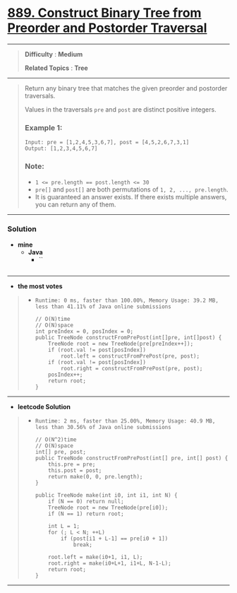 # [889. Construct Binary Tree from Preorder and Postorder Traversal](https://leetcode.com/problems/construct-binary-tree-from-preorder-and-postorder-traversal/)

---

> **Difficulty** : **Medium**
>
> **Related Topics** : **Tree**

---

> Return any binary tree that matches the given preorder and postorder traversals.
>
> Values in the traversals `pre` and `post` are distinct positive integers.
>
>
>
> ### Example 1:
> ```
> Input: pre = [1,2,4,5,3,6,7], post = [4,5,2,6,7,3,1]
> Output: [1,2,3,4,5,6,7]
> ```
>
> ### Note:
> * `1 <= pre.length == post.length <= 30`
> * `pre[]` and `post[]` are both permutations of `1, 2, ..., pre.length`.
> * It is guaranteed an answer exists. If there exists multiple answers, you can return any of them.

---

### Solution
* **mine**
  * **Java**
    * ``
      ```
      ```


---

* **the most votes**
>  * `Runtime: 0 ms, faster than 100.00%, Memory Usage: 39.2 MB, less than 41.11% of Java online submissions`
>    ```
>    // O(N)time
>    // O(N)space
>    int preIndex = 0, posIndex = 0;
>    public TreeNode constructFromPrePost(int[]pre, int[]post) {
>        TreeNode root = new TreeNode(pre[preIndex++]);
>        if (root.val != post[posIndex])
>            root.left = constructFromPrePost(pre, post);
>        if (root.val != post[posIndex])
>            root.right = constructFromPrePost(pre, post);
>        posIndex++;
>        return root;
>    }
>    ```

---

* **leetcode Solution**
>  * `Runtime: 2 ms, faster than 25.00%, Memory Usage: 40.9 MB, less than 30.56% of Java online submissions`
>    ```
>    // O(N^2)time
>    // O(N)space
>    int[] pre, post;
>    public TreeNode constructFromPrePost(int[] pre, int[] post) {
>        this.pre = pre;
>        this.post = post;
>        return make(0, 0, pre.length);
>    }
>
>    public TreeNode make(int i0, int i1, int N) {
>        if (N == 0) return null;
>        TreeNode root = new TreeNode(pre[i0]);
>        if (N == 1) return root;
>
>        int L = 1;
>        for (; L < N; ++L)
>            if (post[i1 + L-1] == pre[i0 + 1])
>                break;
>
>        root.left = make(i0+1, i1, L);
>        root.right = make(i0+L+1, i1+L, N-1-L);
>        return root;
>    }
>    ```


---
